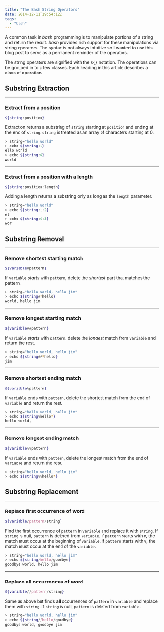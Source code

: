 ```yaml
---
title: "The Bash String Operators"
date: 2014-12-11T19:54:12Z
tags: 
  - "bash"
---
```


A common task in *bash* programming is to manipulate portions of a string and
return the result. *bash* provides rich support for these manipulations via
string operators. The syntax is not always intuitive so I wanted to use this
blog post to serve as a permanent reminder of the operators.

The string operators are signified with the `${}` notation. The operations can be
grouped in to a few classes. Each heading in this article describes a class of
operation.

## Substring Extraction

---

### Extract from a position

```bash
${string:position}
```

Extraction returns a substring of `string` starting at `position` and ending at the end of `string`. `string` is treated as an array of characters starting at 0.

```bash
> string="hello world"
> echo ${string:1}
ello world
> echo ${string:6}
world
```

---

### Extract from a position with a length

```bash
${string:position:length}
```

Adding a length returns a substring only as long as the `length` parameter.

```bash
> string="hello world"
> echo ${string:1:2}
el
> echo ${string:6:3}
wor
```

## Substring Removal

---

### Remove shortest starting match

```bash
${variable#pattern}
```

If `variable` *starts* with `pattern`, delete the *shortest* part that matches the pattern.

```bash
> string="hello world, hello jim"
> echo ${string#*hello}
world, hello jim
```

---

### Remove longest starting match

```bash
${variable##pattern}
```

If `variable` *starts* with `pattern`, delete the *longest* match from `variable` and return the rest.

```bash
> string="hello world, hello jim"
> echo ${string##*hello}
jim
```

---

### Remove shortest ending match

```bash
${variable%pattern}
```

If `variable` ends with `pattern`, delete the shortest match from the end of `variable` and return the rest.

```bash
> string="hello world, hello jim"
> echo ${string%hello*}
hello world,
```

---

### Remove longest ending match

```bash
${variable%%pattern}
```

If `variable` ends with `pattern`, delete the longest match from the end of `variable` and return the rest.

```bash
> string="hello world, hello jim"
> echo ${string%%hello*}

```

## Substring Replacement

---

### Replace first occurrence of word

```bash
${variable/pattern/string}
```

Find the first occurrence of `pattern` in `variable` and replace it with `string`. If `string` is null, `pattern` is deleted from `variable`. If `pattern` starts with `#`, the match must occur at the beginning of `variable`. If `pattern` starts with `%`, the match must occur at the end of the `variable`.

```bash
> string="hello world, hello jim"
> echo ${string/hello/goodbye}
goodbye world, hello jim
```

---

### Replace all occurrences of word

```bash
${variable//pattern/string}
```

Same as above but finds **all** occurrences of `pattern` in `variable` and replace them with `string`. If `string` is null, `pattern` is deleted from `variable`.

```bash
> string="hello world, hello jim"
> echo ${string//hello/goodbye}
goodbye world, goodbye jim
```
